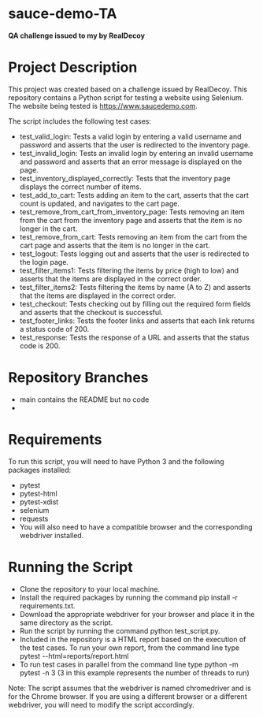 # sauce-demo-TA
**QA challenge issued to my by RealDecoy**

# **Project Description**

This project was created based on a challenge issued by RealDecoy. This repository contains a Python script for testing a website using Selenium. The website being tested is https://www.saucedemo.com. 

The script includes the following test cases:

- test_valid_login: Tests a valid login by entering a valid username and password and asserts that the user is redirected to the inventory page.
- test_invalid_login: Tests an invalid login by entering an invalid username and password and asserts that an error message is displayed on the page.
- test_inventory_displayed_correctly: Tests that the inventory page displays the correct number of items.
- test_add_to_cart: Tests adding an item to the cart, asserts that the cart count is updated, and navigates to the cart page.
- test_remove_from_cart_from_inventory_page: Tests removing an item from the cart from the inventory page and asserts that the item is no longer in the cart.
- test_remove_from_cart: Tests removing an item from the cart from the cart page and asserts that the item is no longer in the cart.
- test_logout: Tests logging out and asserts that the user is redirected to the login page.
- test_filter_items1: Tests filtering the items by price (high to low) and asserts that the items are displayed in the correct order.
- test_filter_items2: Tests filtering the items by name (A to Z) and asserts that the items are displayed in the correct order.
- test_checkout: Tests checking out by filling out the required form fields and asserts that the checkout is successful.
- test_footer_links: Tests the footer links and asserts that each link returns a status code of 200.
- test_response: Tests the response of a URL and asserts that the status code is 200.

# **Repository Branches**
- main contains the README but no code
- <insert>

# **Requirements**
To run this script, you will need to have Python 3 and the following packages installed:

- pytest
- pytest-html
- pytest-xdist
- selenium
- requests
- You will also need to have a compatible browser and the corresponding webdriver installed.

# **Running the Script**

- Clone the repository to your local machine.
- Install the required packages by running the command pip install -r requirements.txt.
- Download the appropriate webdriver for your browser and place it in the same directory as the script.
- Run the script by running the command python test_script.py.
- Included in the repository is a HTML report based on the execution of the test cases. To run your own report, from the command line type pytest --html=reports/report.html
- To run test cases in parallel from the command line type python -m pytest -n 3 (3 in this example represents the number of threads to run)


Note: The script assumes that the webdriver is named chromedriver and is for the Chrome browser. If you are using a different browser or a different webdriver, you will need to modify the script accordingly.
